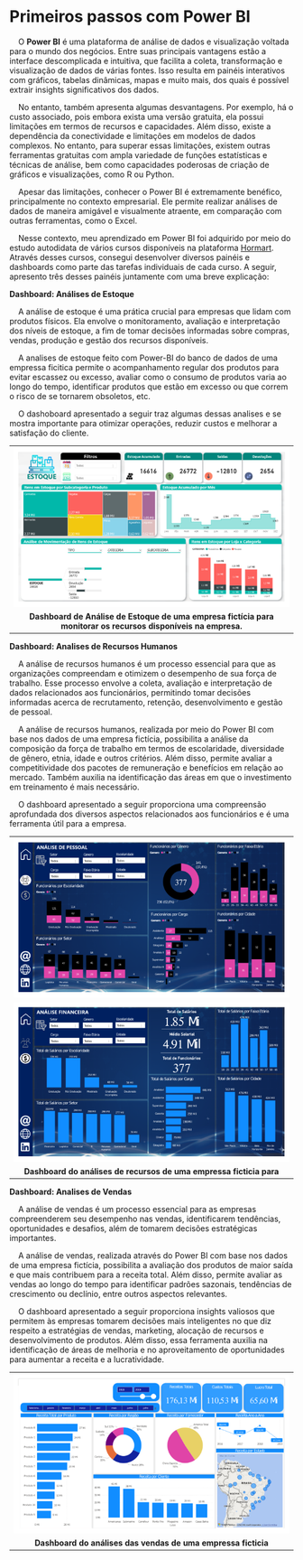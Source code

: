# Primeiros passos com Power BI

<p align="justify"> 
  
&nbsp;&nbsp;&nbsp;
O **Power BI** é uma plataforma de análise de dados e visualização voltada para o mundo dos negócios. Entre suas principais vantagens estão a interface descomplicada e intuitiva, que facilita a coleta, transformação e visualização de dados de várias fontes. Isso resulta em painéis interativos com gráficos, tabelas dinâmicas, mapas e muito mais, dos quais é possível extrair insights significativos dos dados.

&nbsp;&nbsp;&nbsp;
No entanto, também apresenta algumas desvantagens. Por exemplo, há o custo associado, pois embora exista uma versão gratuita, ela possui limitações em termos de recursos e capacidades. Além disso, existe a dependência da conectividade e limitações em modelos de dados complexos. No entanto, para superar essas limitações, existem outras ferramentas gratuitas com ampla variedade de funções estatísticas e técnicas de análise, bem como capacidades poderosas de criação de gráficos e visualizações, como R ou Python.

&nbsp;&nbsp;&nbsp;
Apesar das limitações, conhecer o Power BI é extremamente benéfico, principalmente no contexto empresarial. Ele permite realizar análises de dados de maneira amigável e visualmente atraente, em comparação com outras ferramentas, como o Excel.

&nbsp;&nbsp;&nbsp;
Nesse contexto, meu aprendizado em Power BI foi adquirido por meio do estudo autodidata de vários cursos disponíveis na plataforma [Hormart](https://www.hotmart.com). Através desses cursos, consegui desenvolver diversos painéis e dashboards como parte das tarefas individuais de cada curso. A seguir, apresento três desses painéis juntamente com uma breve explicação:


**Dashboard: Análises de Estoque**

&nbsp;&nbsp;&nbsp;
A análise de estoque é uma prática crucial para empresas que lidam com produtos físicos. Ela envolve o monitoramento, avaliação e interpretação dos níveis de estoque, a fim de tomar decisões informadas sobre compras, vendas, produção e gestão dos recursos disponíveis.

&nbsp;&nbsp;&nbsp;
A analises de estoque feito com Power-BI do banco de dados de uma empressa ficitica permite o acompanhamento regular dos produtos para evitar escassez ou excesso, avaliar como o consumo de produtos varia ao longo do tempo, identificar produtos que estão em excesso ou que correm o risco de se tornarem obsoletos, etc.

&nbsp;&nbsp;&nbsp;
O dashoboard apresentado a seguir traz algumas dessas analises e se mostra importante para otimizar operações, reduzir custos e melhorar a satisfação do cliente.


|          |
|:--------:|
|![Dashboard feito com Power-BI para analisar o estoque de uma logia fiticia](Analises_Estoque.png)|
|**Dashboard de Análise de Estoque de uma empresa fictícia para monitorar os recursos disponíveis na empresa.**|



**Dashboard: Analises de Recursos Humanos**


&nbsp;&nbsp;&nbsp;
A análise de recursos humanos é um processo essencial para que as organizações compreendam e otimizem o desempenho de sua força de trabalho. Esse processo envolve a coleta, avaliação e interpretação de dados relacionados aos funcionários, permitindo tomar decisões informadas acerca de recrutamento, retenção, desenvolvimento e gestão de pessoal.


&nbsp;&nbsp;&nbsp;
A análise de recursos humanos, realizada por meio do Power BI com base nos dados de uma empresa fictícia, possibilita a análise da composição da força de trabalho em termos de escolaridade, diversidade de gênero, etnia, idade e outros critérios. Além disso, permite avaliar a competitividade dos pacotes de remuneração e benefícios em relação ao mercado. Também auxilia na identificação das áreas em que o investimento em treinamento é mais necessário.

&nbsp;&nbsp;&nbsp;
O dashboard apresentado a seguir proporciona uma compreensão aprofundada dos diversos aspectos relacionados aos funcionários e é uma ferramenta útil para a empresa.

|          |
|:--------:|
|![Dashboard feito com Power-BI para analisar recursos humanos](Analises_RH1.png)|
|![Dashboard feito com Power-BI para analisar recursos humanos](Analises_RH2.png)
|**Dashboard do análises de recursos de uma empressa ficticia para**|


**Dashboard: Analises de Vendas**

&nbsp;&nbsp;&nbsp;
A análise de vendas é um processo essencial para as empresas compreenderem seu desempenho nas vendas, identificarem tendências, oportunidades e desafios, além de tomarem decisões estratégicas importantes.

&nbsp;&nbsp;&nbsp;
A análise de vendas, realizada através do Power BI com base nos dados de uma empresa fictícia, possibilita a avaliação dos produtos de maior saída e que mais contribuem para a receita total. Além disso, permite avaliar as vendas ao longo do tempo para identificar padrões sazonais, tendências de crescimento ou declínio, entre outros aspectos relevantes.

&nbsp;&nbsp;&nbsp;
O dashboard apresentado a seguir proporciona insights valiosos que permitem às empresas tomarem decisões mais inteligentes no que diz respeito a estratégias de vendas, marketing, alocação de recursos e desenvolvimento de produtos. Além disso, essa ferramenta auxilia na identificação de áreas de melhoria e no aproveitamento de oportunidades para aumentar a receita e a lucratividade.


|          |
|:--------:|
|![Dashboard feito com Power-BI para analisar vendas](Vendas_Comercial.png)|
|**Dashboard do análises das vendas de uma empressa ficticia**|



</p>

